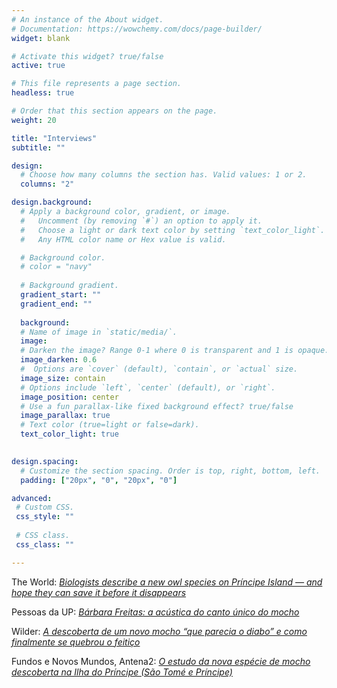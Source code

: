 ```yaml
---
# An instance of the About widget.
# Documentation: https://wowchemy.com/docs/page-builder/
widget: blank

# Activate this widget? true/false
active: true

# This file represents a page section.
headless: true

# Order that this section appears on the page.
weight: 20

title: "Interviews"
subtitle: ""

design:
  # Choose how many columns the section has. Valid values: 1 or 2.
  columns: "2"

design.background:
  # Apply a background color, gradient, or image.
  #   Uncomment (by removing `#`) an option to apply it.
  #   Choose a light or dark text color by setting `text_color_light`.
  #   Any HTML color name or Hex value is valid.

  # Background color.
  # color = "navy"
  
  # Background gradient.
  gradient_start: ""
  gradient_end: ""
  
  background:
  # Name of image in `static/media/`.
  image:
  # Darken the image? Range 0-1 where 0 is transparent and 1 is opaque.
  image_darken: 0.6
  #  Options are `cover` (default), `contain`, or `actual` size.
  image_size: contain
  # Options include `left`, `center` (default), or `right`.
  image_position: center
  # Use a fun parallax-like fixed background effect? true/false
  image_parallax: true
  # Text color (true=light or false=dark).
  text_color_light: true
  

design.spacing:
  # Customize the section spacing. Order is top, right, bottom, left.
  padding: ["20px", "0", "20px", "0"]

advanced:
 # Custom CSS. 
 css_style: ""
 
 # CSS class.
 css_class: ""

---
```

The World: [<i>Biologists describe a new owl species on Príncipe Island — and hope they can save it before it disappears</i>](https://theworld.org/stories/2022-12-15/biologists-describe-new-owl-species-pr-ncipe-island-and-hope-they-can-save-it-it)

Pessoas da UP: [<i>Bárbara Freitas: a acústica do canto único do mocho</i>](https://noticias.up.pt/pessoas-da-up/barbara-freitas-a-acustica-do-canto-unico-do-mocho/)

Wilder: [<i>A descoberta de um novo mocho “que parecia o diabo” e como finalmente se quebrou o feitiço</i>](https://www.wilder.pt/historias/entrevista-a-descoberta-de-um-mocho-que-parecia-o-diabo-e-como-finalmente-se-quebrou-o-feitico/) 

Fundos e Novos Mundos, Antena2: [<i>O estudo da nova espécie de mocho descoberta na Ilha do Príncipe (São Tomé e Príncipe)</i>](https://www.rtp.pt/play/p9798/e597608/fundos-e-novos-mundos)
